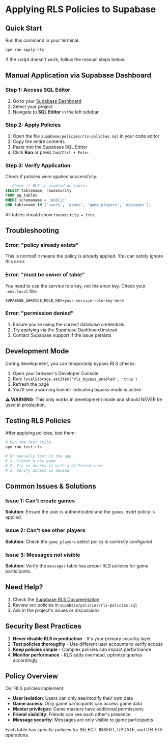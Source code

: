 # Applying RLS Policies to Supabase

## Quick Start

Run this command in your terminal:

```bash
npm run apply-rls
```

If the script doesn't work, follow the manual steps below.

## Manual Application via Supabase Dashboard

### Step 1: Access SQL Editor
1. Go to your [Supabase Dashboard](https://app.supabase.com)
2. Select your project
3. Navigate to **SQL Editor** in the left sidebar

### Step 2: Apply Policies
1. Open the file `supabase/policies/rls-policies.sql` in your code editor
2. Copy the entire contents
3. Paste into the Supabase SQL Editor
4. Click **Run** or press `Cmd/Ctrl + Enter`

### Step 3: Verify Application
Check if policies were applied successfully:
```sql
-- Check if RLS is enabled on tables
SELECT tablename, rowsecurity 
FROM pg_tables 
WHERE schemaname = 'public' 
AND tablename IN ('users', 'games', 'game_players', 'messages');
```

All tables should show `rowsecurity = true`.

## Troubleshooting

### Error: "policy already exists"
This is normal! It means the policy is already applied. You can safely ignore this error.

### Error: "must be owner of table"
You need to use the service role key, not the anon key. Check your `.env.local` file:
```env
SUPABASE_SERVICE_ROLE_KEY=your-service-role-key-here
```

### Error: "permission denied"
1. Ensure you're using the correct database credentials
2. Try applying via the Supabase Dashboard instead
3. Contact Supabase support if the issue persists

## Development Mode

During development, you can temporarily bypass RLS checks:

1. Open your browser's Developer Console
2. Run: `localStorage.setItem('rls_bypass_enabled', 'true')`
3. Refresh the page
4. You'll see a warning banner indicating bypass mode is active

**⚠️ WARNING**: This only works in development mode and should NEVER be used in production.

## Testing RLS Policies

After applying policies, test them:

```bash
# Run the test suite
npm run test:rls

# Or manually test in the app
# 1. Create a new game
# 2. Try to access it with a different user
# 3. Verify access is denied
```

## Common Issues & Solutions

### Issue 1: Can't create games
**Solution**: Ensure the user is authenticated and the `games` insert policy is applied.

### Issue 2: Can't see other players
**Solution**: Check the `game_players` select policy is correctly configured.

### Issue 3: Messages not visible
**Solution**: Verify the `messages` table has proper RLS policies for game participants.

## Need Help?

1. Check the [Supabase RLS Documentation](https://supabase.com/docs/guides/auth/row-level-security)
2. Review our policies in `supabase/policies/rls-policies.sql`
3. Ask in the project's issues or discussions

## Security Best Practices

1. **Never disable RLS in production** - It's your primary security layer
2. **Test policies thoroughly** - Use different user accounts to verify access
3. **Keep policies simple** - Complex policies can impact performance
4. **Monitor performance** - RLS adds overhead, optimize queries accordingly

## Policy Overview

Our RLS policies implement:
- **User isolation**: Users can only see/modify their own data
- **Game access**: Only game participants can access game data
- **Master privileges**: Game masters have additional permissions
- **Friend visibility**: Friends can see each other's presence
- **Message security**: Messages are only visible to game participants

Each table has specific policies for SELECT, INSERT, UPDATE, and DELETE operations.
